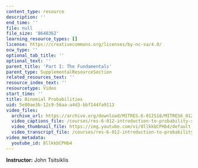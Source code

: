 ```yaml
---
content_type: resource
description: ''
end_time: ''
file: null
file_size: '8648362'
learning_resource_types: []
license: https://creativecommons.org/licenses/by-nc-sa/4.0/
ocw_type: ''
optional_tab_title: ''
optional_text: ''
parent_title: 'Part I: The Fundamentals'
parent_type: SupplementalResourceSection
related_resources_text: ''
resource_index_text: ''
resourcetype: Video
start_time: ''
title: Binomial Probabilities
uid: 5e80ae3b-12c9-56aa-a4d3-bbf144fa9113
video_files:
  archive_url: https://archive.org/download/MITRES.6-012S18/MITRES6_012S18_L04-05_300k.mp4
  video_captions_file: /courses/res-6-012-introduction-to-probability-spring-2018/a5685031e21250a99ac721d6db70f8bf_8llkkbCPHb4.vtt
  video_thumbnail_file: https://img.youtube.com/vi/8llkkbCPHb4/default.jpg
  video_transcript_file: /courses/res-6-012-introduction-to-probability-spring-2018/fac61fef796d76aee1c99bd5622001e8_8llkkbCPHb4.pdf
video_metadata:
  youtube_id: 8llkkbCPHb4
---
```


**Instructor:** John Tsitsiklis

